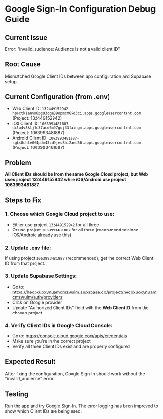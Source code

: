 # Google Sign-In Configuration Debug Guide

## Current Issue
Error: "invalid_audience: Audience is not a valid client ID"

## Root Cause
Mismatched Google Client IDs between app configuration and Supabase setup.

## Current Configuration (from .env)
- Web Client ID: `132449152942-hpoctk1anvm6pg03cge89opmcm85o3ci.apps.googleusercontent.com` (Project: 132449152942)
- iOS Client ID: `1063993481887-dc5u4v8ktj7c37acd6m97guj33faingm.apps.googleusercontent.com` (Project: 1063993481887)
- Android Client ID: `1063993481887-sg8s8chte064pdm43cd9jes8hi2aed56.apps.googleusercontent.com` (Project: 1063993481887)

## Problem
**All Client IDs should be from the same Google Cloud project, but Web uses project 132449152942 while iOS/Android use project 1063993481887.**

## Steps to Fix

### 1. Choose which Google Cloud project to use:
   - Either use project `132449152942` for all three
   - Or use project `1063993481887` for all three (recommended since iOS/Android already use this)

### 2. Update .env file:
   If using project `1063993481887` (recommended), get the correct Web Client ID from that project.

### 3. Update Supabase Settings:
   - Go to: https://hecpxuoxynuamcmzwulm.supabase.co/project/hecpxuoxynuamcmzwulm/auth/providers
   - Click on Google provider
   - Update "Authorized Client IDs" field with the **Web Client ID** from the chosen project

### 4. Verify Client IDs in Google Cloud Console:
   - Go to: https://console.cloud.google.com/apis/credentials
   - Make sure you're in the correct project
   - Verify all three Client IDs exist and are properly configured

## Expected Result
After fixing the configuration, Google Sign-In should work without the "invalid_audience" error.

## Testing
Run the app and try Google Sign-In. The error logging has been improved to show which Client IDs are being used.